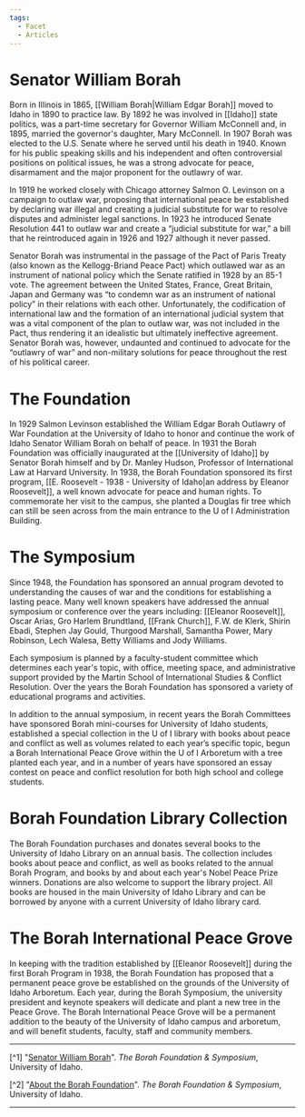 ```yaml
---
tags:
  - Facet
  - Articles
---
```

# Senator William Borah

Born in Illinois in 1865, [[William Borah|William Edgar Borah]] moved to Idaho in 1890 to practice law. By 1892 he was involved in [[Idaho]] state politics, was a part-time secretary for Governor William McConnell and, in 1895, married the governor's daughter, Mary McConnell. In 1907 Borah was elected to the U.S. Senate where he served until his death in 1940. Known for his public speaking skills and his independent and often controversial positions on political issues, he was a strong advocate for peace, disarmament and the major proponent for the outlawry of war.

In 1919 he worked closely with Chicago attorney Salmon O. Levinson on a campaign to outlaw war, proposing that international peace be established by declaring war illegal and creating a judicial substitute for war to resolve disputes and administer legal sanctions. In 1923 he introduced Senate Resolution 441 to outlaw war and create a “judicial substitute for war,” a bill that he reintroduced again in 1926 and 1927 although it never passed.

Senator Borah was instrumental in the passage of the Pact of Paris Treaty (also known as the Kellogg-Briand Peace Pact) which outlawed war as an instrument of national policy which the Senate ratified in 1928 by an 85-1 vote. The agreement between the United States, France, Great Britain, Japan and Germany was “to condemn war as an instrument of national policy” in their relations with each other. Unfortunately, the codification of international law and the formation of an international judicial system that was a vital component of the plan to outlaw war, was not included in the Pact, thus rendering it an idealistic but ultimately ineffective agreement. Senator Borah was, however, undaunted and continued to advocate for the “outlawry of war” and non-military solutions for peace throughout the rest of his political career.

# The Foundation

In 1929 Salmon Levinson established the William Edgar Borah Outlawry of War Foundation at the University of Idaho to honor and continue the work of Idaho Senator William Borah on behalf of peace. In 1931 the Borah Foundation was officially inaugurated at the [[University of Idaho]] by Senator Borah himself and by Dr. Manley Hudson, Professor of International Law at Harvard University. In 1938, the Borah Foundation sponsored its first program, [[E. Roosevelt - 1938 - University of Idaho|an address by Eleanor Roosevelt]], a well known advocate for peace and human rights. To commemorate her visit to the campus, she planted a Douglas fir tree which can still be seen across from the main entrance to the U of I Administration Building.

# The Symposium

Since 1948, the Foundation has sponsored an annual program devoted to understanding the causes of war and the conditions for establishing a lasting peace. Many well known speakers have addressed the annual symposium or conference over the years including: [[Eleanor Roosevelt]], Oscar Arias, Gro Harlem Brundtland, [[Frank Church]], F.W. de Klerk, Shirin Ebadi, Stephen Jay Gould, Thurgood Marshall, Samantha Power, Mary Robinson, Lech Walesa, Betty Williams and Jody Williams.

Each symposium is planned by a faculty-student committee which determines each year's topic, with office, meeting space, and administrative support provided by the Martin School of International Studies & Conflict Resolution. Over the years the Borah Foundation has sponsored a variety of educational programs and activities.

In addition to the annual symposium, in recent years the Borah Committees have sponsored Borah mini-courses for University of Idaho students, established a special collection in the U of I library with books about peace and conflict as well as volumes related to each year’s specific topic, begun a Borah International Peace Grove within the U of I Arboretum with a tree planted each year, and in a number of years have sponsored an essay contest on peace and conflict resolution for both high school and college students.

# Borah Foundation Library Collection

The Borah Foundation purchases and donates several books to the University of Idaho Library on an annual basis. The collection includes books about peace and conflict, as well as books related to the annual Borah Program, and books by and about each year's Nobel Peace Prize winners. Donations are also welcome to support the library project. All books are housed in the main University of Idaho Library and can be borrowed by anyone with a current University of Idaho library card.

# The Borah International Peace Grove

In keeping with the tradition established by [[Eleanor Roosevelt]] during the first Borah Program in 1938, the Borah Foundation has proposed that a permanent peace grove be established on the grounds of the University of Idaho Arboretum. Each year, during the Borah Symposium, the university president and keynote speakers will dedicate and plant a new tree in the Peace Grove. The Borah International Peace Grove will be a permanent addition to the beauty of the University of Idaho campus and arboretum, and will benefit students, faculty, staff and community members.

---

[^1] "[Senator William Borah](https://www.uidaho.edu/class/borah/about/borah)". *The Borah Foundation & Symposium*, University of Idaho.

[^2] "[About the Borah Foundation](https://www.uidaho.edu/class/borah/about)". *The Borah Foundation & Symposium*, University of Idaho.

--- 
